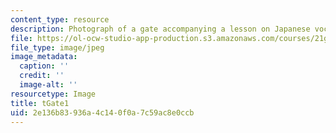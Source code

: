 ```yaml
---
content_type: resource
description: Photograph of a gate accompanying a lesson on Japanese vocabulary.
file: https://ol-ocw-studio-app-production.s3.amazonaws.com/courses/21g-504-japanese-iv-spring-2009/2e136b83936a4c140f0a7c59ac8e0ccb_tGate1.jpg
file_type: image/jpeg
image_metadata:
  caption: ''
  credit: ''
  image-alt: ''
resourcetype: Image
title: tGate1
uid: 2e136b83-936a-4c14-0f0a-7c59ac8e0ccb
---
```

